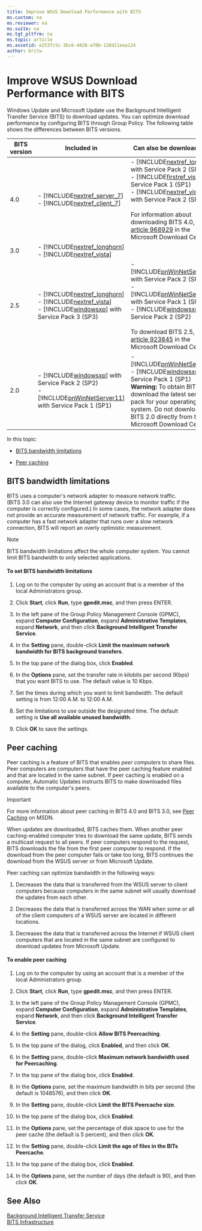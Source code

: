 ```yaml
---
title: Improve WSUS Download Performance with BITS
ms.custom: na
ms.reviewer: na
ms.suite: na
ms.tgt_pltfrm: na
ms.topic: article
ms.assetid: e2537c5c-3bc6-4428-a70b-128d11eaa124
author: britw
---
```

# Improve WSUS Download Performance with BITS
Windows Update and Microsoft Update use the Background Intelligent Transfer Service \(BITS\) to download updates. You can optimize download performance by configuring BITS through Group Policy. The following table shows the differences between BITS versions.  
  
|BITS version|Included in|Can also be downloaded for|  
|----------------|---------------|------------------------------|  
|4.0|-   [!INCLUDE[nextref_server_7](../Token/nextref_server_7_md.md)]<br />-   [!INCLUDE[nextref_client_7](../Token/nextref_client_7_md.md)]|-   [!INCLUDE[nextref_longhorn](../Token/nextref_longhorn_md.md)] with Service Pack 2 \(SP2\)<br />-   [!INCLUDE[firstref_vista](../Token/firstref_vista_md.md)] with Service Pack 1 \(SP1\)<br />-   [!INCLUDE[nextref_vista](../Token/nextref_vista_md.md)] with Service Pack 2 \(SP2\)<br /><br />For information about downloading BITS 4.0, see [article 968929](http://go.microsoft.com/fwlink/?LinkId=210776) in the Microsoft Download Center.|  
|3.0|-   [!INCLUDE[nextref_longhorn](../Token/nextref_longhorn_md.md)]<br />-   [!INCLUDE[nextref_vista](../Token/nextref_vista_md.md)]||  
|2.5|-   [!INCLUDE[nextref_longhorn](../Token/nextref_longhorn_md.md)]<br />-   [!INCLUDE[nextref_vista](../Token/nextref_vista_md.md)]<br />-   [!INCLUDE[windowsxp](../Token/windowsxp_md.md)] with Service Pack 3 \(SP3\)|-   [!INCLUDE[pnWinNetServer11](../Token/pnWinNetServer11_md.md)] with Service Pack 2 \(SP2\)<br />-   [!INCLUDE[pnWinNetServer11](../Token/pnWinNetServer11_md.md)] with Service Pack 1 \(SP1\)<br />-   [!INCLUDE[windowsxp](../Token/windowsxp_md.md)] with Service Pack 2 \(SP2\)<br /><br />To download BITS 2.5, see [article 923845](http://go.microsoft.com/fwlink/?LinkId=210777) in the Microsoft Download Center.|  
|2.0|-   [!INCLUDE[windowsxp](../Token/windowsxp_md.md)] with Service Pack 2 \(SP2\)<br />-   [!INCLUDE[pnWinNetServer11](../Token/pnWinNetServer11_md.md)] with Service Pack 1 \(SP1\)|-   [!INCLUDE[pnWinNetServer11](../Token/pnWinNetServer11_md.md)]<br />-   [!INCLUDE[windowsxp](../Token/windowsxp_md.md)] with Service Pack 1 \(SP1\) **Warning:** To obtain BITS 2.0, download the latest service pack for your operating system. Do not download BITS 2.0 directly from the Microsoft Download Center.|  
  
In this topic:  
  
-   [BITS bandwidth limitations](../Topic/Improve-WSUS-Download-Performance-with-BITS.md#throttle)  
  
-   [Peer caching](../Topic/Improve-WSUS-Download-Performance-with-BITS.md#peercache)  
  
## <a name="throttle"></a>BITS bandwidth limitations  
BITS uses a computer's network adapter to measure network traffic. \(BITS 3.0 can also use the Internet gateway device to monitor traffic if the computer is correctly configured.\) In some cases, the network adapter does not provide an accurate measurement of network traffic. For example, if a computer has a fast network adapter that runs over a slow network connection, BITS will report an overly optimistic measurement.  
  
> [!NOTE]  
> BITS bandwidth limitations affect the whole computer system. You cannot limit BITS bandwidth to only selected applications.  
  
#### To set BITS bandwidth limitations  
  
1.  Log on to the computer by using an account that is a member of the local Administrators group.  
  
2.  Click **Start**, click **Run**, type **gpedit.msc**, and then press ENTER.  
  
3.  In the left pane of the Group Policy Management Console \(GPMC\), expand **Computer Configuration**, expand **Administrative Templates**, expand **Network**, and then click **Background Intelligent Transfer Service**.  
  
4.  In the **Setting** pane, double\-click **Limit the maximum network bandwidth for BITS background transfers**.  
  
5.  In the top pane of the dialog box, click **Enabled**.  
  
6.  In the **Options** pane, set the transfer rate in kilobits per second \(Kbps\) that you want BITS to use. The default value is 10 Kbps.  
  
7.  Set the times during which you want to limit bandwidth. The default setting is from 12:00 A.M. to 12:00 A.M.  
  
8.  Set the limitations to use outside the designated time. The default setting is **Use all available unused bandwidth**.  
  
9. Click **OK** to save the settings.  
  
## <a name="peercache"></a>Peer caching  
Peer caching is a feature of BITS that enables *peer computers* to share files. Peer computers are computers that have the peer caching feature enabled and that are located in the same subnet. If peer caching is enabled on a computer, Automatic Updates instructs BITS to make downloaded files available to the computer's peers.  
  
> [!IMPORTANT]  
> For more information about peer caching in BITS 4.0 and BITS 3.0, see [Peer Caching](http://go.microsoft.com/fwlink/?LinkId=210779) on MSDN.  
  
When updates are downloaded, BITS caches them. When another peer caching\-enabled computer tries to download the same update, BITS sends a multicast request to all peers. If peer computers respond to the request, BITS downloads the file from the first peer computer to respond. If the download from the peer computer fails or take too long, BITS continues the download from the WSUS server or from Microsoft Update.  
  
Peer caching can optimize bandwidth in the following ways:  
  
1.  Decreases the data that is transferred from the WSUS server to client computers because computers in the same subnet will usually download the updates from each other.  
  
2.  Decreases the data that is transferred across the WAN when some or all of the client computers of a WSUS server are located in different locations.  
  
3.  Decreases the data that is transferred across the Internet if WSUS client computers that are located in the same subnet are configured to download updates from Microsoft Update.  
  
#### To enable peer caching  
  
1.  Log on to the computer by using an account that is a member of the local Administrators group.  
  
2.  Click **Start**, click **Run**, type **gpedit.msc**, and then press ENTER.  
  
3.  In the left pane of the Group Policy Management Console \(GPMC\), expand **Computer Configuration**, expand **Administrative Templates**, expand **Network**, and then click **Background Intelligent Transfer Service**.  
  
4.  In the **Setting** pane, double\-click **Allow BITS Peercaching**.  
  
5.  In the top pane of the dialog, click **Enabled**, and then click **OK**.  
  
6.  In the **Setting** pane, double\-click **Maximum network bandwidth used for Peercaching**.  
  
7.  In the top pane of the dialog box, click **Enabled**.  
  
8.  In the **Options** pane, set the maximum bandwidth in bits per second \(the default is 1048576\), and then click **OK**.  
  
9. In the **Setting** pane, double\-click **Limit the BITS Peercache size**.  
  
10. In the top pane of the dialog box, click **Enabled**.  
  
11. In the **Options** pane, set the percentage of disk space to use for the peer cache \(the default is 5 percent\), and then click **OK**.  
  
12. In the **Setting** pane, double\-click **Limit the age of files in the BITs Peercache**.  
  
13. In the top pane of the dialog box, click **Enabled**.  
  
14. In the **Options** pane, set the number of days \(the default is 90\), and then click **OK**.  
  
## See Also  
[Background Intelligent Transfer Service](http://go.microsoft.com/fwlink/?LinkId=210761)  
[BITS Infrastructure](http://go.microsoft.com/fwlink/?LinkId=202641)  
  
